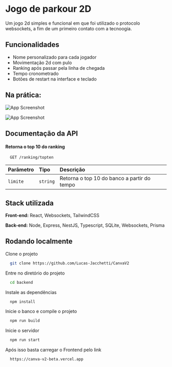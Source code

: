 
# Jogo de parkour 2D

Um jogo 2d simples e funcional em que foi utilizado o protocolo websockets, a fim de um primeiro contato com a tecnoogia.


## Funcionalidades

- Nome personalizado para cada jogador
- Movimentação 2d com pulo
- Ranking após passar pela linha de chegada
- Tempo cronometrado
- Botões de restart na interface e teclado


## Na prática:

![App Screenshot](https://i.postimg.cc/Hs1YRBFn/imagem-2025-07-29-102501504.png)

![App Screenshot](https://i.postimg.cc/DypCmMFy/imagem-2025-07-29-102917238.png)


## Documentação da API

#### Retorna o top 10 do ranking

```http
  GET /ranking/topten
```

| Parâmetro   | Tipo       | Descrição                           |
| :---------- | :--------- | :---------------------------------- |
| `limite` | `string` | Retorna o top 10 do banco a partir do tempo |





## Stack utilizada

**Front-end:** React, Websockets, TailwindCSS

**Back-end:** Node, Express, NestJS, Typescript, SQLite, Websockets, Prisma


## Rodando localmente

Clone o projeto

```bash
  git clone https://github.com/Lucas-Jacchetti/CanvaV2
```

Entre no diretório do projeto

```bash
  cd backend
```

Instale as dependências

```bash
  npm install
```

Inicie o banco e compile o projeto

```bash
  npm run build
```

Inicie o servidor

```bash
  npm run start
```
Após isso basta carregar o Frontend pelo link

```bash
  https://canva-v2-beta.vercel.app
```
